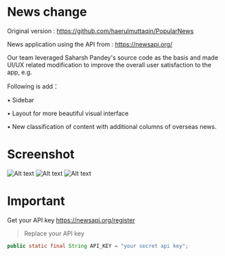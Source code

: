 # News change
Original version : https://github.com/haerulmuttaqin/PopularNews

News application using the API from : https://newsapi.org/

Our team leveraged Saharsh Pandey's source code as the basis and made UI/UX related modification to improve the overall user satisfaction to the app, e.g.

Following is add：

• Sidebar

• Layout for more beautiful visual interface

• New classification of content with additional columns of overseas news.

# Screenshot
![Alt text](https://i.imgur.com/M0BFuoL.png "News API(photo 1)")
![Alt text](https://i.imgur.com/nVazuRG.png "News API(photo 2)")
![Alt text](https://i.imgur.com/JPADnPl.png "News API(photo 3)")

# Important

Get your API key
https://newsapi.org/register

>Replace your API key
```java
public static final String API_KEY = "your secret api key";
```
